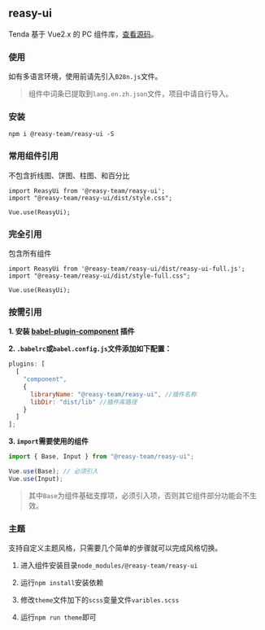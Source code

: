 ## reasy-ui

Tenda 基于 Vue2.x 的 PC 组件库，[查看源码](https://github.com/reasyTeam/Reasy-UI)。

### 使用

如有多语言环境，使用前请先引入`B28n.js`文件。

> 组件中词条已提取到`lang.en.zh.json`文件，项目中请自行导入。

### 安装

```
npm i @reasy-team/reasy-ui -S
```

### 常用组件引用
不包含折线图、饼图、柱图、和百分比

```
import ReasyUi from '@reasy-team/reasy-ui';
import "@reasy-team/reasy-ui/dist/style.css";

Vue.use(ReasyUi);
```
### 完全引用
包含所有组件

```
import ReasyUi from '@reasy-team/reasy-ui/dist/reasy-ui-full.js';
import "@reasy-team/reasy-ui/dist/style-full.css";

Vue.use(ReasyUi);
```

### 按需引用

**1. 安装 [babel-plugin-component](https://www.npmjs.com/package/babel-plugin-component) 插件**

**2. `.babelrc`或`babel.config.js`文件添加如下配置：**

```js
plugins: [
  [
    "component",
    {
      libraryName: "@reasy-team/reasy-ui", //插件名称
      libDir: "dist/lib" //插件库路径
    }
  ]
];
```

**3. `import`需要使用的组件**

```js
import { Base, Input } from "@reasy-team/reasy-ui";

Vue.use(Base); // 必须引入
Vue.use(Input);
```

> 其中`Base`为组件基础支撑项，必须引入项，否则其它组件部分功能会不生效。

### 主题

支持自定义主题风格，只需要几个简单的步骤就可以完成风格切换。

1. 进入组件安装目录`node_modules/@reasy-team/reasy-ui`

2. 运行`npm install`安装依赖
3. 修改`theme`文件加下的`scss`变量文件`varibles.scss`
4. 运行`npm run theme`即可